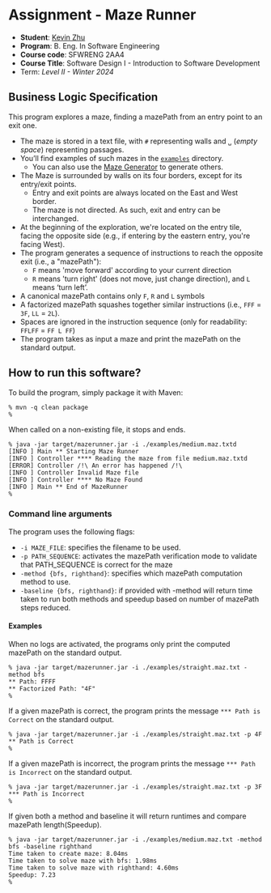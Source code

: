 
# Assignment - Maze Runner

  * **Student**: [Kevin Zhu](zhuk41@mcmaster.ca)
  * **Program**: B. Eng. In Software Engineering
  * **Course code**: SFWRENG 2AA4
  * **Course Title**: Software Design I - Introduction to Software Development 
  * Term: *Level II - Winter 2024*

## Business Logic Specification

This program explores a maze, finding a mazePath from an entry point to an exit one.

- The maze is stored in a text file, with `#` representing walls and `␣` (_empty space_) representing passages.
- You’ll find examples of such mazes in the [`examples`](./examples) directory. 
    - You can also use the [Maze Generator](https://github.com/ace-lectures/maze-gen) to generate others.
- The Maze is surrounded by walls on its four borders, except for its entry/exit points.
    - Entry and exit points are always located on the East and West border.
    - The maze is not directed. As such, exit and entry can be interchanged.
- At the beginning of the exploration, we're located on the entry tile, facing the opposite side (e.g., if entering by the eastern entry, you're facing West).
- The program generates a sequence of instructions to reach the opposite exit (i.e., a "mazePath"):
    - `F` means 'move forward' according to your current direction
    - `R` means 'turn right' (does not move, just change direction), and `L` means ‘turn left’. 
- A canonical mazePath contains only `F`, `R` and `L` symbols
- A factorized mazePath squashes together similar instructions (i.e., `FFF` = `3F`, `LL` = `2L`).
- Spaces are ignored in the instruction sequence (only for readability: `FFLFF` = `FF L FF`)
- The program takes as input a maze and print the mazePath on the standard output.


## How to run this software?

To build the program, simply package it with Maven:

```
% mvn -q clean package 
%
```

When called on a non-existing file, it stops and ends.

```
% java -jar target/mazerunner.jar -i ./examples/medium.maz.txtd
[INFO ] Main ** Starting Maze Runner
[INFO ] Controller **** Reading the maze from file medium.maz.txtd
[ERROR] Controller /!\ An error has happened /!\
[INFO ] Controller Invalid Maze file
[INFO ] Controller **** No Maze Found
[INFO ] Main ** End of MazeRunner
%
```


### Command line arguments

The program uses the following flags:

- `-i MAZE_FILE`: specifies the filename to be used.
- `-p PATH_SEQUENCE`: activates the mazePath verification mode to validate that PATH_SEQUENCE is correct for the maze
- `-method {bfs, righthand}`: specifies which mazePath computation method to use.
- `-baseline {bfs, righthand}`: if provided with -method will return time taken to run both methods and speedup based on number of mazePath steps reduced.
#### Examples

When no logs are activated, the programs only print the computed mazePath on the standard output.

```
% java -jar target/mazerunner.jar -i ./examples/straight.maz.txt -method bfs
** Path: FFFF
** Factorized Path: "4F"
%
```

If a given mazePath is correct, the program prints the message `*** Path is Correct` on the standard output.

```
% java -jar target/mazerunner.jar -i ./examples/straight.maz.txt -p 4F
** Path is Correct
%
```

If a given mazePath is incorrect, the program prints the message `*** Path is Incorrect` on the standard output.

```
% java -jar target/mazerunner.jar -i ./examples/straight.maz.txt -p 3F
*** Path is Incorrect
%
```
If given both a method and baseline it will return runtimes and compare mazePath length(Speedup).

```
% java -jar target/mazerunner.jar -i ./examples/medium.maz.txt -method bfs -baseline righthand
Time taken to create maze: 8.04ms
Time taken to solve maze with bfs: 1.98ms
Time taken to solve maze with righthand: 4.60ms
Speedup: 7.23
%
```
